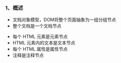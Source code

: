 ### 1、概述
+ 文档对象模型，DOM将整个页面抽象为一组分组节点
+ 整个文档是一个文档节点
-  每个 HTML 元素是元素节点
-  HTML 元素内的文本是文本节点
-  每个 HTML 属性是属性节点
-  注释是注释节点